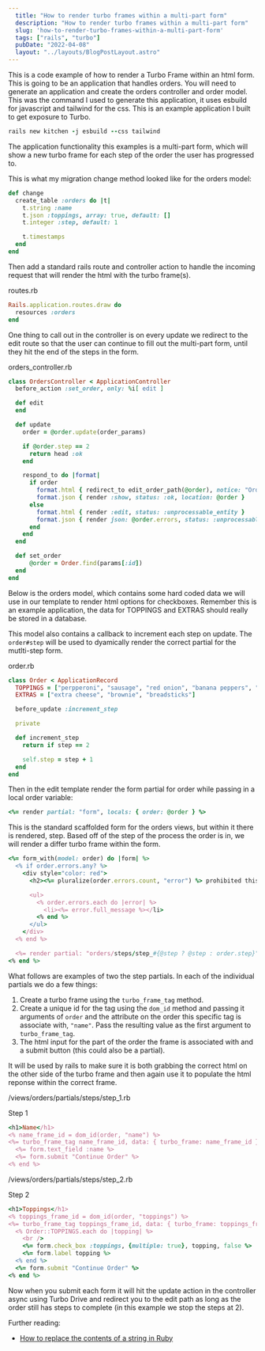 ```yaml
---
  title: "How to render turbo frames within a multi-part form"
  description: "How to render turbo frames within a multi-part form"
  slug: 'how-to-render-turbo-frames-within-a-multi-part-form'
  tags: ["rails", "turbo"]
  pubDate: "2022-04-08"
  layout: "../layouts/BlogPostLayout.astro"
---
```


This is a code example of how to render a Turbo Frame within an html form. This is going to be an application that handles orders. You will need to generate an application and create the orders controller and order model. This was the command I used to generate this application, it uses esbuild for javascript and tailwind for the css. This is an example application I built to get exposure to Turbo.

```ruby
rails new kitchen -j esbuild --css tailwind
```

The application functionality this examples is a multi-part form, which will show a new turbo frame for each step of the order the user has progressed to.

This is what my migration change method looked like for the orders model:
```ruby
def change
  create_table :orders do |t|
    t.string :name
    t.json :toppings, array: true, default: []
    t.integer :step, default: 1

    t.timestamps
  end
end
```

Then add a standard rails route and controller action to handle the incoming request that will render the html with the turbo frame(s).

routes.rb
```ruby
Rails.application.routes.draw do
  resources :orders
end
```

One thing to call out in the controller is on every update we redirect to the edit route so that the user can continue to fill out the multi-part form, until they hit the end of the steps in the form.

orders_controller.rb
```ruby
class OrdersController < ApplicationController
  before_action :set_order, only: %i[ edit ]

  def edit
  end

  def update
    order = @order.update(order_params)

    if @order.step == 2
      return head :ok
    end

    respond_to do |format|
      if order
        format.html { redirect_to edit_order_path(@order), notice: "Order was successfully updated." }
        format.json { render :show, status: :ok, location: @order }
      else
        format.html { render :edit, status: :unprocessable_entity }
        format.json { render json: @order.errors, status: :unprocessable_entity }
      end
    end
  end

  def set_order
      @order = Order.find(params[:id])
  end
end
```

Below is the orders model, which contains some hard coded data we will use in our template to render html options for checkboxes. Remember this is an example application, the data for TOPPINGS and EXTRAS should really be stored in a database.

This model also contains a callback to increment each step on update. The `order#step` will be used to dyamically render the correct partial for the mutlti-step form.

order.rb
```ruby
class Order < ApplicationRecord
  TOPPINGS = ["perpperoni", "sausage", "red onion", "banana peppers", "anchovies"]
  EXTRAS = ["extra cheese", "brownie", "breadsticks"]

  before_update :increment_step

  private

  def increment_step
    return if step == 2

    self.step = step + 1
  end
end
```

Then in the edit template render the form partial for order while passing in a local order variable:

```ruby
<%= render partial: "form", locals: { order: @order } %>
```

This is the standard scaffolded form for the orders views, but within it there is rendered, step. Based off of the step of the process the order is in, we will render a differ turbo frame within the form.

```ruby
<%= form_with(model: order) do |form| %>
  <% if order.errors.any? %>
    <div style="color: red">
      <h2><%= pluralize(order.errors.count, "error") %> prohibited this order from being saved:</h2>

      <ul>
        <% order.errors.each do |error| %>
          <li><%= error.full_message %></li>
        <% end %>
      </ul>
    </div>
  <% end %>

  <%= render partial: "orders/steps/step_#{@step ? @step : order.step}", locals: { order: order, form: form } %>
<% end %>
```

What follows are examples of two the step partials. In each of the individual partials we do a few things:
1. Create a turbo frame using the `turbo_frame_tag` method.
2. Create a unique id for the tag using the `dom_id` method and passing it arguments of `order` and the attribute on the order this specific tag is associate with, `"name"`. Pass the resulting value as the first argument to `turbo_frame_tag`. 
3. The html input for the part of the order the frame is associated with and a submit button (this could also be a partial).

It will be used by rails to make sure it is both grabbing the correct html on the other side of the turbo frame and then again use it to populate the html reponse within the correct frame.

/views/orders/partials/steps/step_1.rb

Step 1
```ruby
<h1>Name</h1>
<% name_frame_id = dom_id(order, "name") %>
<%= turbo_frame_tag name_frame_id, data: { turbo_frame: name_frame_id } do %>
  <%= form.text_field :name %>
  <%= form.submit "Continue Order" %>
<% end %>
```

/views/orders/partials/steps/step_2.rb

Step 2
```ruby
<h1>Toppings</h1>
<% toppings_frame_id = dom_id(order, "toppings") %>
<%= turbo_frame_tag toppings_frame_id, data: { turbo_frame: toppings_frame_id } do %>
  <% Order::TOPPINGS.each do |topping| %>
    <br />
    <%= form.check_box :toppings, {multiple: true}, topping, false %>
    <%= form.label topping %>
  <% end %>
  <%= form.submit "Continue Order" %>
<% end %>
```

Now when you submit each form it will hit the update action in the controller async using Turbo Drive and redirect you to the edit path as long as the order still has steps to complete (in this example we stop the steps at 2). 

Further reading:
- [How to replace the contents of a string in Ruby](https://tinytechtuts.com/2022-how-to-replace-string-content-in-ruby/)
